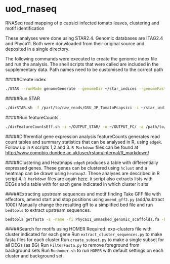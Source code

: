 uod_rnaseq
==========

RNASeq read mapping of p capsici infected tomato leaves, clustering and motif identification

These analyses were done using STAR2.4. 
Genomic databases are ITAG2.4 and Phyca11. Both were donwloaded from their original source and deposited in a single directory.

The following commands were executed to create the genomic index file and run the analysis. The shell scripts that were called are included in the supplementary data. 
Path names need to be customised to the correct path

#####Create index
```bash
./STAR --runMode genomeGenerate --genomeDir ~/star_indices --genomeFastaFiles /path/to/genome/databases/ITAG2.4_genomic.fasta /path/to/genome/databases/Phyca11_unmasked_scaffold.fasta --runThreadN 32
```
#####Run STAR 
```bash
./dirSTAR.sh -f /part/to/raw_reads/GSU_JP_TomatoPcapsici -i ~/star_indices/ -o ~/OUTPUT_STAR/
```

#####Run featureCounts
```bash
./dirFeatureCountsEff.sh -i ~/OUTPUT_STAR/ -o ~/OUTPUT_FC/ -a /path/to/genome/databases/PhycaEff_manual.gtf
```

#####Differential gene expression analysis
featureCounts generates read count tables and summary statistics that can be analysed in R, using `edgeR`.
Follow up in `R` scripts 1,2 and 3. `R Markdown` files can be found at http://www.compbio.dundee.ac.uk/user/rstam/internal/R_markdown/

#####Clustering and Heatmaps
`edgeR` produces a table with differentially expressed genes. These genes can be clustered using `hclust` and a heatmap can be drawn using `heatmap2`. These analyses are described in R script 4. `R Markdown` files are again [here](http://www.compbio.dundee.ac.uk/user/rstam/internal/R_markdown/).
`R` script also extracts lists with DEGs and a table with for each gene indicated in which cluster it sits

#####Extracting upstream sequences and motif finding
Take GFF file with effectors, amend start and stop positions using `amend_gff2.py` (add/subtract 1000)
Manually change the resulting gff to a simplified bed file and run `bedtools` to extract upstream sequences.
```bash
bedtools getfasta -s -name -fi Phyca11_unmasked_genomic_scaffolds.fa -bed 141027_Phyca11_effector_Up.bed -fo stdout | fold -w 60 > Phyca11_effector_up.fasta
```

#####Search for motifs using HOMER
Required: exp-clusters file with cluster indicated for each gene
Run `extract_cluster_sequences.py` to make fasta files for each cluster
Run `create_subset.py` to make a single subset for all DEGs (as BG)
Run `FilterFasta.py` to remove foreground from background sets
Run `Runhomer.sh` to run `HOMER` with default settings on each cluster and background set.

